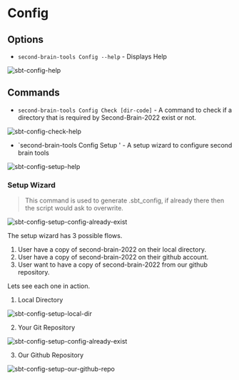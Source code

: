 # Config

## Options

* `second-brain-tools Config --help` - Displays Help


![sbt-config-help](https://github.com/rohanbatrain/Second-Brain-Tools-2022/assets/116573125/b24b8188-e660-4511-8974-1a816bbe8b7b)

## Commands

* `second-brain-tools Config Check [dir-code]` - A command to check if a directory that is required by Second-Brain-2022 exist or not. 

![sbt-config-check-help](https://github.com/rohanbatrain/Second-Brain-Tools-2022/assets/116573125/7158758b-d14b-4f47-9d48-5533ca8ff148)

*  `second-brain-tools Config Setup ' - A setup wizard to configure second brain tools

![sbt-config-setup-help](https://github.com/rohanbatrain/Second-Brain-Tools-2022/assets/116573125/30f642a6-d683-460f-a260-f4bbb3998eff)


### Setup Wizard

> This command is used to generate .sbt_config, if already there then the script would ask to overwrite.

![sbt-config-setup-config-already-exist](https://github.com/rohanbatrain/Second-Brain-Tools-2022/assets/116573125/b1b02f9d-e660-461d-92d9-ac80a94c80b2)

The setup wizard has 3 possible flows.

1. User have a copy of second-brain-2022 on their local directory.
2. User have a copy of second-brain-2022 on their github account.
3. User want to have a copy of second-brain-2022 from our github repository. 


Lets see each one in action.

1. Local Directory 

![sbt-config-setup-local-dir](https://github.com/rohanbatrain/Second-Brain-Tools-2022/assets/116573125/ac312f87-d716-4f6f-9100-6a7a4116e0f3)

2. Your Git Repository

![sbt-config-setup-config-already-exist](https://github.com/rohanbatrain/Second-Brain-Tools-2022/assets/116573125/83388df6-2251-45aa-b546-ae65ded906aa)

3. Our Github Repository

![sbt-config-setup-our-github-repo](https://github.com/rohanbatrain/Second-Brain-Tools-2022/assets/116573125/4dc6a80a-100a-44b6-a4fe-c784eaf6d6f0)
